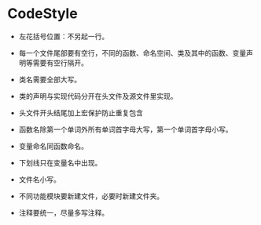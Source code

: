 # CodeStyle

- 左花括号位置：不另起一行。

- 每一个文件尾部要有空行，不同的函数、命名空间、类及其中的函数、变量声明等需要有空行隔开。
- 类名需要全部大写。
- 类的声明与实现代码分开在头文件及源文件里实现。
- 头文件开头结尾加上宏保护防止重复包含
- 函数名除第一个单词外所有单词首字母大写，第一个单词首字母小写。
- 变量命名同函数命名。
- 下划线只在变量名中出现。
- 文件名小写。
- 不同功能模块要新建文件，必要时新建文件夹。
- 注释要统一，尽量多写注释。

